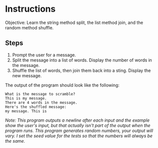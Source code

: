 # Instructions
Objective: Learn the string method split, the list method join, and the random method shuffle.

## Steps
1. Prompt the user for a message.
2. Split the message into a list of words. Display the number of words in the message.
3. Shuffle the list of words, then join them back into a sting. Display the new message.

The output of the program should look like the following:
```
What is the message to scramble?
This is my message.
There are 4 words in the message.
Here's the shuffled message:
my message. This is
```
*Note: This program outputs a newline after each input and the example show the user's input, but that actually isn't part of the output when the program runs. This program generates random numbers, your output will vary. I set the seed value for the tests so that the numbers will always be the same.*
